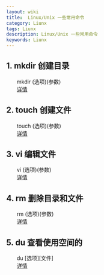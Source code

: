 ```yaml
---
layout: wiki  
title:  Linux/Unix 一些常用命令  
category: Liunx  
tags: Liunx  
description: Linux/Unix 一些常用命令  
keywords: Liunx  
---
```


## 1. mkdir 创建目录
　　mkdir (选项)(参数)   
　　[详情](http://man.linuxde.net/mkdir)

## 2. touch 创建文件
　　touch (选项)(参数)  
　　[详情](http://man.linuxde.net/touch)

## 3. vi 编辑文件
　　vi (选项)(参数)  
　　[详情](http://man.linuxde.net/vi)

## 4. rm 删除目录和文件
　　rm (选项)(参数)  
　　[详情](http://man.linuxde.net/rm)

## 5. du 查看使用空间的
　　du [选项][文件]  
　　[详情](http://man.linuxde.net/du)



